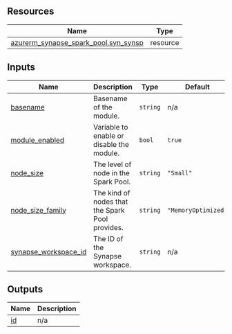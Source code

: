 <!-- BEGIN_TF_DOCS -->
## Resources

| Name | Type |
|------|------|
| [azurerm_synapse_spark_pool.syn_synsp](https://registry.terraform.io/providers/hashicorp/azurerm/latest/docs/resources/synapse_spark_pool) | resource |

## Inputs

| Name | Description | Type | Default | Required |
|------|-------------|------|---------|:--------:|
| <a name="input_basename"></a> [basename](#input\_basename) | Basename of the module. | `string` | n/a | yes |
| <a name="input_module_enabled"></a> [module\_enabled](#input\_module\_enabled) | Variable to enable or disable the module. | `bool` | `true` | no |
| <a name="input_node_size"></a> [node\_size](#input\_node\_size) | The level of node in the Spark Pool. | `string` | `"Small"` | no |
| <a name="input_node_size_family"></a> [node\_size\_family](#input\_node\_size\_family) | The kind of nodes that the Spark Pool provides. | `string` | `"MemoryOptimized"` | no |
| <a name="input_synapse_workspace_id"></a> [synapse\_workspace\_id](#input\_synapse\_workspace\_id) | The ID of the Synapse workspace. | `string` | n/a | yes |

## Outputs

| Name | Description |
|------|-------------|
| <a name="output_id"></a> [id](#output\_id) | n/a |
<!-- END_TF_DOCS -->